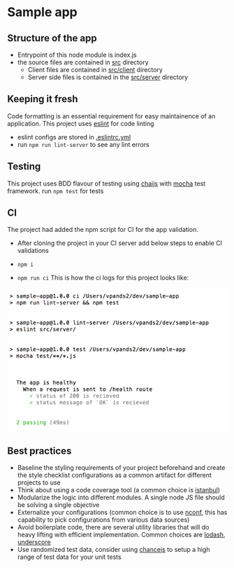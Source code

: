 # Sample app

## Structure of the app

* Entrypoint of this node module is index.js
* the source files are contained in [src](./src) directory
  * Client files are contained in [src/client](./src/client) directory
  * Server side files is contained in the [src/server](./src/server) directory

## Keeping it fresh

Code formatting is an essential requirement for easy maintainence of an application. This project uses [eslint](https://eslint.org/) for code linting
* eslint configs are stored in [.eslintrc.yml](./.eslintrc.yml)
* run `npm run lint-server` to see any lint errors

## Testing

This project uses BDD flavour of testing using [chaijs](http://chaijs.com/) with [mocha](https://mochajs.org/) test framework.
run `npm test` for tests

## CI

The project had added the npm script for CI for the app validation.
* After cloning the project in your CI server add below steps to enable CI validations

* `npm i`
* `npm run ci`
This is how the ci logs for this project looks like:

![ci logs](sample-app-ci-logs.png)

## Best practices

* Baseline the styling requirements of your project beforehand and create the style checklist configurations as a common artifact for different projects to use
* Think about using a code coverage tool (a common choice is [istanbul](https://github.com/gotwarlost/istanbul))
* Modularize the logic into different modules. A single node JS file should be solving a single objective
* Externalize your configurations (common choice is to use [nconf](https://github.com/indexzero/nconf), this has capability to pick configurations from various data sources)
* Avoid boilerplate code, there are several utility libraries that will do heavy lifting with efficient implementation. Common choices are [lodash](https://lodash.com/), [underscore](http://underscorejs.org/)
* Use randomized test data, consider using [chancejs](http://chancejs.com/) to setup a high range of test data for your unit tests
